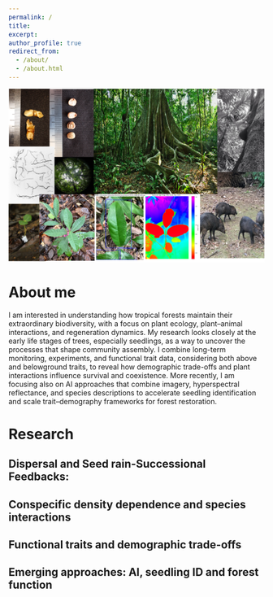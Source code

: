 ```yaml
---
permalink: /
title: 
excerpt: 
author_profile: true
redirect_from:
  - /about/
  - /about.html
---
```


![image](/images/together2.jpg)

About me
======
I am interested in understanding how tropical forests maintain their extraordinary biodiversity, with a focus on plant ecology, plant–animal interactions, and regeneration dynamics. My research looks closely at the early life stages of trees, especially seedlings, as a way to uncover the processes that shape community assembly. I combine long-term monitoring, experiments, and functional trait data, considering both above and belowground traits, to reveal how demographic trade-offs and plant interactions influence survival and coexistence. More recently, I am focusing also on AI approaches that combine imagery, hyperspectral reflectance, and species descriptions to accelerate seedling identification and scale trait–demography frameworks for forest restoration.

Research
======

Dispersal and Seed rain-Successional Feedbacks: 
------

Conspecific density dependence and species interactions
------

Functional traits and demographic trade-offs
------

Emerging approaches: AI, seedling ID and forest function
------

